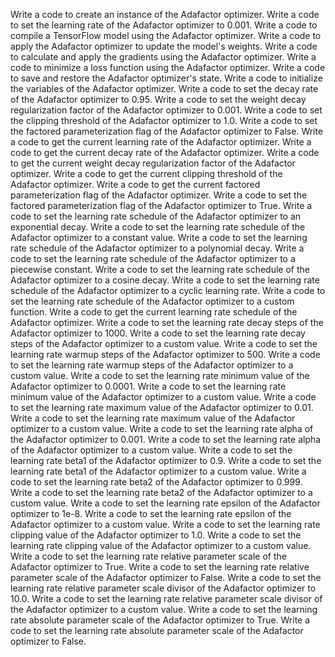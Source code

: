 Write a code to create an instance of the Adafactor optimizer.
Write a code to set the learning rate of the Adafactor optimizer to 0.001.
Write a code to compile a TensorFlow model using the Adafactor optimizer.
Write a code to apply the Adafactor optimizer to update the model's weights.
Write a code to calculate and apply the gradients using the Adafactor optimizer.
Write a code to minimize a loss function using the Adafactor optimizer.
Write a code to save and restore the Adafactor optimizer's state.
Write a code to initialize the variables of the Adafactor optimizer.
Write a code to set the decay rate of the Adafactor optimizer to 0.95.
Write a code to set the weight decay regularization factor of the Adafactor optimizer to 0.001.
Write a code to set the clipping threshold of the Adafactor optimizer to 1.0.
Write a code to set the factored parameterization flag of the Adafactor optimizer to False.
Write a code to get the current learning rate of the Adafactor optimizer.
Write a code to get the current decay rate of the Adafactor optimizer.
Write a code to get the current weight decay regularization factor of the Adafactor optimizer.
Write a code to get the current clipping threshold of the Adafactor optimizer.
Write a code to get the current factored parameterization flag of the Adafactor optimizer.
Write a code to set the factored parameterization flag of the Adafactor optimizer to True.
Write a code to set the learning rate schedule of the Adafactor optimizer to an exponential decay.
Write a code to set the learning rate schedule of the Adafactor optimizer to a constant value.
Write a code to set the learning rate schedule of the Adafactor optimizer to a polynomial decay.
Write a code to set the learning rate schedule of the Adafactor optimizer to a piecewise constant.
Write a code to set the learning rate schedule of the Adafactor optimizer to a cosine decay.
Write a code to set the learning rate schedule of the Adafactor optimizer to a cyclic learning rate.
Write a code to set the learning rate schedule of the Adafactor optimizer to a custom function.
Write a code to get the current learning rate schedule of the Adafactor optimizer.
Write a code to set the learning rate decay steps of the Adafactor optimizer to 1000.
Write a code to set the learning rate decay steps of the Adafactor optimizer to a custom value.
Write a code to set the learning rate warmup steps of the Adafactor optimizer to 500.
Write a code to set the learning rate warmup steps of the Adafactor optimizer to a custom value.
Write a code to set the learning rate minimum value of the Adafactor optimizer to 0.0001.
Write a code to set the learning rate minimum value of the Adafactor optimizer to a custom value.
Write a code to set the learning rate maximum value of the Adafactor optimizer to 0.01.
Write a code to set the learning rate maximum value of the Adafactor optimizer to a custom value.
Write a code to set the learning rate alpha of the Adafactor optimizer to 0.001.
Write a code to set the learning rate alpha of the Adafactor optimizer to a custom value.
Write a code to set the learning rate beta1 of the Adafactor optimizer to 0.9.
Write a code to set the learning rate beta1 of the Adafactor optimizer to a custom value.
Write a code to set the learning rate beta2 of the Adafactor optimizer to 0.999.
Write a code to set the learning rate beta2 of the Adafactor optimizer to a custom value.
Write a code to set the learning rate epsilon of the Adafactor optimizer to 1e-8.
Write a code to set the learning rate epsilon of the Adafactor optimizer to a custom value.
Write a code to set the learning rate clipping value of the Adafactor optimizer to 1.0.
Write a code to set the learning rate clipping value of the Adafactor optimizer to a custom value.
Write a code to set the learning rate relative parameter scale of the Adafactor optimizer to True.
Write a code to set the learning rate relative parameter scale of the Adafactor optimizer to False.
Write a code to set the learning rate relative parameter scale divisor of the Adafactor optimizer to 10.0.
Write a code to set the learning rate relative parameter scale divisor of the Adafactor optimizer to a custom value.
Write a code to set the learning rate absolute parameter scale of the Adafactor optimizer to True.
Write a code to set the learning rate absolute parameter scale of the Adafactor optimizer to False.